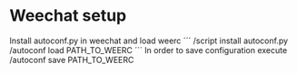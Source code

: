 # Weechat setup
Install autoconf.py in weechat and load weerc
´´´
/script install autoconf.py
/autoconf load PATH_TO_WEERC
´´´
In order to save configuration execute /autoconf save PATH_TO_WEERC
